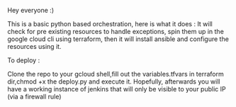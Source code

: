 Hey everyone :)

This is a basic python based orchestration, here is what it does : 
It will check for pre existing resources to handle exceptions,
spin them up in the google cloud cli using terraform,
then it will install ansible and configure the resources using it.

To deploy : 

Clone the repo to your gcloud shell,fill out the variables.tfvars in terraform dir,chmod +x the deploy.py and execute it.
Hopefully, afterwards you will have a working instance of jenkins that will only be visible to your public IP (via a firewall rule)
